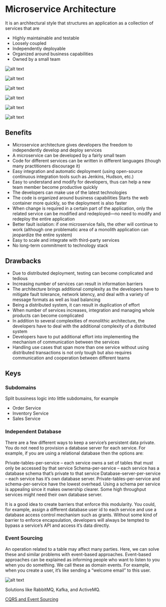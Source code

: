 # Microservice Architecture

It is an architectural style that structures an application as a collection of services that are

- Highly maintainable and testable
- Loosely coupled
- Independently deployable
- Organized around business capabilities
- Owned by a small team

![alt text](https://microservices.io/i/Microservice_Architecture.png)

![alt text](https://www.researchgate.net/profile/Edwin-Forero-Garcia/publication/333432166/figure/fig3/AS:763582178398208@1559063586294/Microservices-architecture-Image-taken-from.ppm)

![alt text](https://feras.blog/wp-content/uploads/Microservices-Architecture.png)

![alt text](https://res.cloudinary.com/practicaldev/image/fetch/s--seen3BGm--/c_limit%2Cf_auto%2Cfl_progressive%2Cq_auto%2Cw_880/https://user-images.githubusercontent.com/2697570/49395813-cd094980-f737-11e8-9e9a-6c20db5720c4.jpg)

![alt text](https://docs.microsoft.com/es-es/azure/architecture/solution-ideas/media/dev-test-microservice.png)

![alt text](https://cloudmeloncom.files.wordpress.com/2019/12/ref-app.png?w=656&h=337)

## Benefits

- Microservice architecture gives developers the freedom to independently develop and deploy services
- A microservice can be developed by a fairly small team
- Code for different services can be written in different languages (though many practitioners discourage it)
- Easy integration and automatic deployment (using open-source continuous integration tools such as Jenkins, Hudson, etc.)
- Easy to understand and modify for developers, thus can help a new team member become productive quickly
- The developers can make use of the latest technologies
- The code is organized around business capabilities
Starts the web container more quickly, so the deployment is also faster
- When change is required in a certain part of the application, only the related service can be modified and redeployed—no need to modify and redeploy the entire application
- Better fault isolation: if one microservice fails, the other will continue to work (although one problematic area of a monolith application can jeopardize the entire system)
- Easy to scale and integrate with third-party services
- No long-term commitment to technology stack

## Drawbacks

- Due to distributed deployment, testing can become complicated and tedious
- Increasing number of services can result in information barriers
- The architecture brings additional complexity as the developers have to mitigate fault tolerance, network latency, and deal with a variety of message formats as well as load balancing
- Being a distributed system, it can result in duplication of effort
- When number of services increases, integration and managing whole products can become complicated
- In addition to several complexities of monolithic architecture, the developers have to deal with the additional complexity of a distributed system
- Developers have to put additional effort into implementing the mechanism of communication between the services
- Handling use cases that span more than one service without using distributed transactions is not only tough but also requires communication and cooperation between different teams

## Keys

### Subdomains

Split bussiness logic into little subdomains, for example

- Order Service
- Inventory Service
- Sales Service

### Independent Database

There are a few different ways to keep a service’s persistent data private. You do not need to provision a database server for each service. For example, if you are using a relational database then the options are:

Private-tables-per-service – each service owns a set of tables that must only be accessed by that service
Schema-per-service – each service has a database schema that’s private to that service
Database-server-per-service – each service has it’s own database server.
Private-tables-per-service and schema-per-service have the lowest overhead. Using a schema per service is appealing since it makes ownership clearer. Some high throughput services might need their own database server.

It is a good idea to create barriers that enforce this modularity. You could, for example, assign a different database user id to each service and use a database access control mechanism such as grants. Without some kind of barrier to enforce encapsulation, developers will always be tempted to bypass a service’s API and access it’s data directly.

### Event Sourcing

An operation related to a table may affect many parties. Here, we can solve these and similar problems with event-based approaches. Event-based approaches can be explained as informing people who want to listen to you when you do something. We call these as domain events. For example, when you create a user, it’s like sending a “welcome email” to this user.

![alt text](https://miro.medium.com/max/700/1*2EOA4TPAxSbxfah1FCXtDg.png)

Solutions like RabbitMQ, Kafka, and ActiveMQ.

[CQRS and Event Sourcing](https://dzone.com/articles/microservices-with-cqrs-and-event-sourcing)
